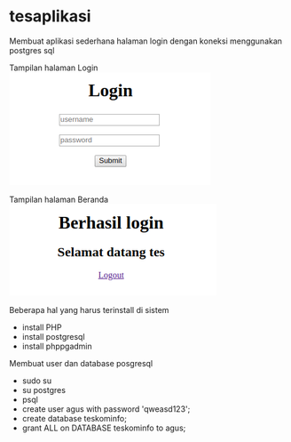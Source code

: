 # tesaplikasi
Membuat aplikasi sederhana halaman login dengan koneksi menggunakan postgres sql

Tampilan halaman Login
![Halaman Login](https://github.com/agusnurwanto/tesaplikasi/raw/master/images/Login%20tes%20kominfo.png)

Tampilan halaman Beranda
![Halaman Home](https://github.com/agusnurwanto/tesaplikasi/raw/master/images/Beranda%20Tes%20Kominfo.png)

Beberapa hal yang harus terinstall di sistem
- install PHP
- install postgresql
- install phppgadmin

Membuat user dan database posgresql
- sudo su
- su postgres
- psql
- create user agus with password 'qweasd123';
- create database teskominfo;
- grant ALL on DATABASE teskominfo to agus;
